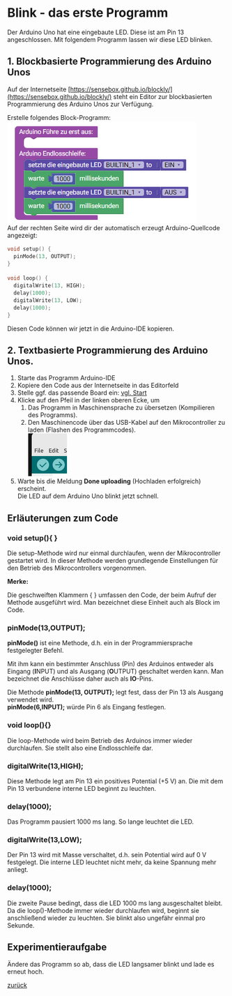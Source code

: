  <link rel="stylesheet" href="https://hi2272.github.io/StyleMD.css">


# Blink - das erste Programm
Der Arduino Uno hat eine eingebaute LED. Diese ist am Pin 13 angeschlossen. Mit folgendem Programm lassen wir diese LED blinken.

## 1. Blockbasierte Programmierung des Arduino Unos

Auf der Internetseite [https://sensebox.github.io/blockly/](https://sensebox.github.io/blockly/) steht ein Editor zur blockbasierten Programmierung des Arduino Unos zur Verfügung.

Erstelle folgendes Block-Programm:  
![Alt text](2024-06-14_10-06.png)  
Auf der rechten Seite wird dir der automatisch erzeugt Arduino-Quellcode angezeigt:  

```C++
void setup() {
  pinMode(13, OUTPUT);
}

void loop() {
  digitalWrite(13, HIGH);
  delay(1000);
  digitalWrite(13, LOW);
  delay(1000);
}
```
Diesen Code können wir jetzt in die Arduino-IDE kopieren.

## 2. Textbasierte Programmierung des Arduino Unos.
1. Starte das Programm Arduino-IDE
2. Kopiere den Code aus der Internetseite in das Editorfeld
3. Stelle ggf. das passende Board ein: [vgl. Start](../00Start/index.html)
4. Klicke auf den Pfeil in der linken oberen Ecke, um  
   1. Das Programm in Maschinensprache zu übersetzen (Kompilieren des Programms).
   2. Den Maschinencode über das USB-Kabel auf den Mikrocontroller zu laden (Flashen des Programmcodes).  
![Alt text](sc4.png)
1. Warte bis die Meldung **Done uploading** (Hochladen erfolgreich) erscheint.  
Die LED auf dem Arduino Uno blinkt jetzt schnell.

## Erläuterungen zum Code

### void setup(){  }
Die setup-Methode wird nur einmal durchlaufen, wenn der Mikrocontroller gestartet wird. In dieser Methode werden grundlegende Einstellungen für den Betrieb des Mikrocontrollers vorgenommen. 


**Merke:**   

Die geschweiften Klammern {  } umfassen den Code, der beim Aufruf der Methode ausgeführt wird. Man bezeichnet diese Einheit auch als Block im Code.


### pinMode(13,OUTPUT);
**pinMode()** ist eine Methode, d.h. ein in der Programmiersprache festgelegter Befehl. 

Mit ihm kann ein bestimmter Anschluss (Pin) des Arduinos entweder als Eingang (**I**NPUT) und als Ausgang (**O**UTPUT) geschaltet werden kann. Man bezeichnet die Anschlüsse daher auch als **IO**-Pins.  

Die Methode **pinMode(13, OUTPUT);** legt fest, dass der Pin 13 als Ausgang verwendet wird.  
**pinMode(6,INPUT);** würde Pin 6 als Eingang festlegen.

### void loop(){}
Die loop-Methode wird beim Betrieb des Arduinos immer wieder durchlaufen. Sie stellt also eine Endlosschleife dar.

### digitalWrite(13,HIGH);
Diese Methode legt am Pin 13 ein positives Potential (+5 V) an. Die mit dem Pin 13 verbundene interne LED beginnt zu leuchten.
###  delay(1000);
Das Programm pausiert 1000 ms lang. So lange leuchtet die LED.
### digitalWrite(13,LOW);
Der Pin 13 wird mit Masse verschaltet, d.h. sein Potential wird auf 0 V festgelegt. Die interne LED leuchtet nicht mehr, da keine Spannung mehr anliegt.
### delay(1000);
Die zweite Pause bedingt, dass die LED 1000 ms lang ausgeschaltet bleibt.  
Da die loop()-Methode immer wieder durchlaufen wird, beginnt sie anschließend wieder zu leuchten. Sie blinkt also ungefähr einmal pro Sekunde.

## Experimentieraufgabe

Ändere das Programm so ab, dass die LED langsamer blinkt und lade es erneut hoch.
    

   
[zurück](../index.html)